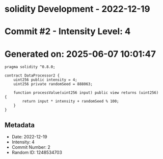 ﻿# solidity Development - 2022-12-19
# Commit #2 - Intensity Level: 4
# Generated on: 2025-06-07 10:01:47
```solidity
pragma solidity ^0.8.0;

contract DataProcessor2 {
    uint256 public intensity = 4;
    uint256 private randomSeed = 888063;

    function processValue(uint256 input) public view returns (uint256) {
        return input * intensity + randomSeed % 100;
    }
}
```
## Metadata
- Date: 2022-12-19
- Intensity: 4
- Commit Number: 2
- Random ID: 1248534703
